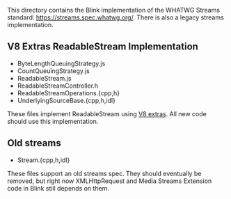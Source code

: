 This directory contains the Blink implementation of the WHATWG Streams standard:
https://streams.spec.whatwg.org/. There is also a legacy streams implementation.

## V8 Extras ReadableStream Implementation

- ByteLengthQueuingStrategy.js
- CountQueuingStrategy.js
- ReadableStream.js
- ReadableStreamController.h
- ReadableStreamOperations.{cpp,h}
- UnderlyingSourceBase.{cpp,h,idl}

These files implement ReadableStream using [V8 extras][1]. All new code should
use this implementation.

[1]: https://docs.google.com/document/d/1AT5-T0aHGp7Lt29vPWFr2-qG8r3l9CByyvKwEuA8Ec0

## Old streams

- Stream.{cpp,h,idl}

These files support an old streams spec. They should eventually be removed, but
right now XMLHttpRequest and Media Streams Extension code in Blink still
depends on them.
